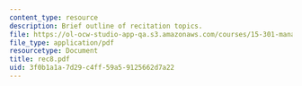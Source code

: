 ```yaml
---
content_type: resource
description: Brief outline of recitation topics.
file: https://ol-ocw-studio-app-qa.s3.amazonaws.com/courses/15-301-managerial-psychology-laboratory-fall-2004/3f0b1a1a7d29c4ff59a59125662d7a22_rec8.pdf
file_type: application/pdf
resourcetype: Document
title: rec8.pdf
uid: 3f0b1a1a-7d29-c4ff-59a5-9125662d7a22
---
```

